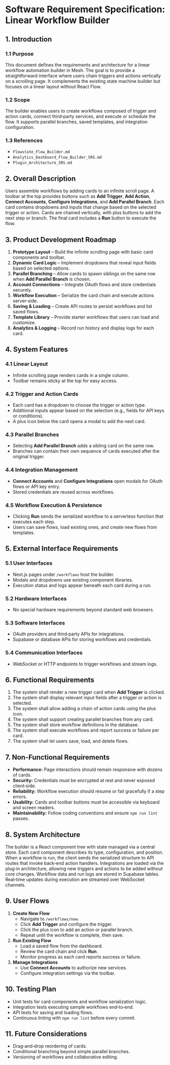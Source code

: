 # Software Requirement Specification: Linear Workflow Builder

## 1. Introduction
### 1.1 Purpose
This document defines the requirements and architecture for a linear workflow automation builder in Mesh. The goal is to provide a straightforward interface where users chain triggers and actions vertically on a scrolling page. It complements the existing state machine builder but focuses on a linear layout without React Flow.

### 1.2 Scope
The builder enables users to create workflows composed of trigger and action cards, connect third‑party services, and execute or schedule the flow. It supports parallel branches, saved templates, and integration configuration.

### 1.3 References
- `Flowstate_Flow_Builder.md`
- `Analytics_Dashboard_Flow_Builder_SRS.md`
- `Plugin_Architecture_SRS.md`

## 2. Overall Description
Users assemble workflows by adding cards to an infinite scroll page. A toolbar at the top provides buttons such as **Add Trigger**, **Add Action**, **Connect Accounts**, **Configure Integrations**, and **Add Parallel Branch**. Each card contains dropdowns and inputs that change based on the selected trigger or action. Cards are chained vertically, with plus buttons to add the next step or branch. The final card includes a **Run** button to execute the flow.

## 3. Product Development Roadmap
1. **Prototype Layout** – Build the infinite scrolling page with basic card components and toolbar.
2. **Dynamic Card Logic** – Implement dropdowns that reveal input fields based on selected options.
3. **Parallel Branching** – Allow cards to spawn siblings on the same row when **Add Parallel Branch** is chosen.
4. **Account Connections** – Integrate OAuth flows and store credentials securely.
5. **Workflow Execution** – Serialize the card chain and execute actions server‑side.
6. **Saving & Loading** – Create API routes to persist workflows and list saved flows.
7. **Template Library** – Provide starter workflows that users can load and customize.
8. **Analytics & Logging** – Record run history and display logs for each card.

## 4. System Features
### 4.1 Linear Layout
- Infinite scrolling page renders cards in a single column.
- Toolbar remains sticky at the top for easy access.

### 4.2 Trigger and Action Cards
- Each card has a dropdown to choose the trigger or action type.
- Additional inputs appear based on the selection (e.g., fields for API keys or conditions).
- A plus icon below the card opens a modal to add the next card.

### 4.3 Parallel Branches
- Selecting **Add Parallel Branch** adds a sibling card on the same row.
- Branches can contain their own sequence of cards executed after the original trigger.

### 4.4 Integration Management
- **Connect Accounts** and **Configure Integrations** open modals for OAuth flows or API key entry.
- Stored credentials are reused across workflows.

### 4.5 Workflow Execution & Persistence
- Clicking **Run** sends the serialized workflow to a serverless function that executes each step.
- Users can save flows, load existing ones, and create new flows from templates.

## 5. External Interface Requirements
### 5.1 User Interfaces
- Next.js pages under `/workflows` host the builder.
- Modals and dropdowns use existing component libraries.
- Execution status and logs appear beneath each card during a run.

### 5.2 Hardware Interfaces
- No special hardware requirements beyond standard web browsers.

### 5.3 Software Interfaces
- OAuth providers and third‑party APIs for integrations.
- Supabase or database APIs for storing workflows and credentials.

### 5.4 Communication Interfaces
- WebSocket or HTTP endpoints to trigger workflows and stream logs.

## 6. Functional Requirements
1. The system shall render a new trigger card when **Add Trigger** is clicked.
2. The system shall display relevant input fields after a trigger or action is selected.
3. The system shall allow adding a chain of action cards using the plus icon.
4. The system shall support creating parallel branches from any card.
5. The system shall store workflow definitions in the database.
6. The system shall execute workflows and report success or failure per card.
7. The system shall let users save, load, and delete flows.

## 7. Non-Functional Requirements
- **Performance:** Page interactions should remain responsive with dozens of cards.
- **Security:** Credentials must be encrypted at rest and never exposed client‑side.
- **Reliability:** Workflow execution should resume or fail gracefully if a step errors.
- **Usability:** Cards and toolbar buttons must be accessible via keyboard and screen readers.
- **Maintainability:** Follow coding conventions and ensure `npm run lint` passes.

## 8. System Architecture
The builder is a React component tree with state managed via a central store. Each card component describes its type, configuration, and position. When a workflow is run, the client sends the serialized structure to API routes that invoke back‑end action handlers. Integrations are loaded via the plug‑in architecture, allowing new triggers and actions to be added without core changes. Workflow data and run logs are stored in Supabase tables. Real‑time updates during execution are streamed over WebSocket channels.

## 9. User Flows
1. **Create New Flow**
   - Navigate to `/workflows/new`.
   - Click **Add Trigger** and configure the trigger.
   - Click the plus icon to add an action or parallel branch.
   - Repeat until the workflow is complete, then save.
2. **Run Existing Flow**
   - Load a saved flow from the dashboard.
   - Review the card chain and click **Run**.
   - Monitor progress as each card reports success or failure.
3. **Manage Integrations**
   - Use **Connect Accounts** to authorize new services.
   - Configure integration settings via the toolbar.

## 10. Testing Plan
- Unit tests for card components and workflow serialization logic.
- Integration tests executing sample workflows end‑to‑end.
- API tests for saving and loading flows.
- Continuous linting with `npm run lint` before every commit.

## 11. Future Considerations
- Drag‑and‑drop reordering of cards.
- Conditional branching beyond simple parallel branches.
- Versioning of workflows and collaborative editing.
